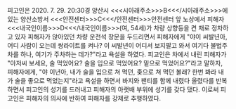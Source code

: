 피고인은 2020. 7. 29. 20:30경 양산시 <<<시아래주소>>>B<<</시아래주소>>>에 있는 양산소방서 <<<안전센터>>>C<<</안전센터>>>안전센터 앞 노상에서 피해자 <<<내국인이름>>>D<<</내국인이름>>>(여, 54세)가 차량 상향등을 켠 채로 정차하고 있자 피해자가 앉아있던 차량 운전석 창문을 두드리면서 피해자에게 "야이 씨발년아, 어디 사람이 오는데 쌍라이트를 켜나? 이 씨발년이 어디서 보지팔고 와서 여기다 불법주차를 하나, 여기가 주차하는 데가?"라고 욕설을 하였다. 피고인은 차에서 내린 피해자가 "아저씨 보세요, 술 먹었어요? 술을 입으로 먹었어요? 밑으로 먹었어요?"라고 말하자, 피해자에게, "야 이년아, 내가 술을 입으로 쳐 먹던, 좆으로 쳐 먹던 볼래? 한번 봐라 내가 술을 좋으로 먹었는지"라고 욕설을 하면서 바지와 팬티를 함께 내렸다 올렸다를 반복하면서 피고인의 성기를 드러내고 피해자의 아랫배 부위에 성기를 갖다 댔다.
이로써 피고인은 피해자의 의사에 반하여 피해자를 강제로 추행하였다.